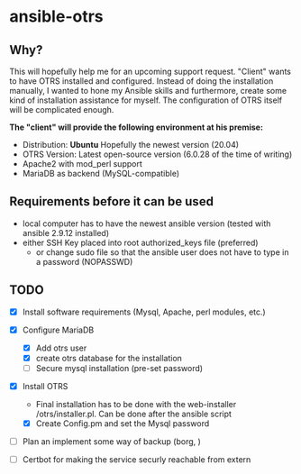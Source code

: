 # ansible-otrs

## Why?
This will hopefully help me for an upcoming support request. "Client" wants to have OTRS installed and configured. Instead of doing the installation manually, I wanted to hone my Ansible skills and furthermore, create some kind of installation assistance for myself. The configuration of OTRS itself will be complicated enough.

__The "client" will provide the following environment at his premise:__
* Distribution: **Ubuntu** Hopefully the newest version (20.04)
* OTRS Version: Latest open-source version (6.0.28 of the time of writing)
* Apache2 with mod_perl support
* MariaDB as backend (MySQL-compatible)

## Requirements before it can be used
* local computer has to have the newest ansible version (tested with ansible 2.9.12 installed)
* either SSH Key placed into root authorized_keys file (preferred)
  * or change sudo file so that the ansible user does not have to type in a password (NOPASSWD)

## TODO
* [x] Install software requirements (Mysql, Apache, perl modules, etc.)
* [x] Configure MariaDB
  * [x] Add otrs user
  * [x] create otrs database for the installation
  * [ ] Secure mysql installation (pre-set password)
* [x] Install OTRS
  * Final installation has to be done with the web-installer /otrs/installer.pl. Can be done after the ansible script
  * [x] Create Config.pm and set the Mysql password
* [ ] Plan an implement some way of backup (borg, )
* [ ] Certbot for making the service securly reachable from extern

